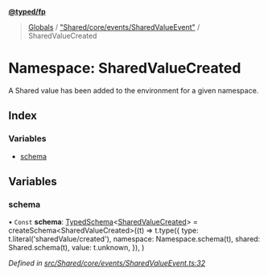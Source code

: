 **[@typed/fp](../README.md)**

> [Globals](../globals.md) / ["Shared/core/events/SharedValueEvent"](_shared_core_events_sharedvalueevent_.md) / SharedValueCreated

# Namespace: SharedValueCreated

A Shared value has been added to the environment for a given namespace.

## Index

### Variables

* [schema](_shared_core_events_sharedvalueevent_.sharedvaluecreated.md#schema)

## Variables

### schema

• `Const` **schema**: [TypedSchema](../interfaces/_io_typedschema_.typedschema.md)\<[SharedValueCreated](_shared_core_events_sharedvalueevent_.sharedvaluecreated.md)> = createSchema\<SharedValueCreated>((t) => t.type({ type: t.literal('sharedValue/created'), namespace: Namespace.schema(t), shared: Shared.schema(t), value: t.unknown, }), )

*Defined in [src/Shared/core/events/SharedValueEvent.ts:32](https://github.com/TylorS/typed-fp/blob/ac98ca1/src/Shared/core/events/SharedValueEvent.ts#L32)*
